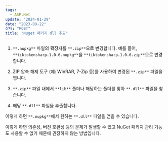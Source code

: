 ```yaml
---
tags:
  - ASP.Net
update: "2024-01-29"
date: "2023-08-22"
상태: "POST"
title: "Nuget 패키지 dll 추출"
---
```

1. `**.nupkg**` 파일의 확장자를 `**.zip**`으로 변경합니다. 예를 들어, `**tiktokensharp.1.0.6.nupkg**`을 `**tiktokensharp.1.0.6.zip**`으로 변경합니다.

1. ZIP 압축 해제 도구 (예: WinRAR, 7-Zip 등)를 사용하여 변경된 `**.zip**` 파일을 엽니다.

1. `**.zip**` 파일 내에서 `**lib**` 폴더나 해당하는 폴더를 찾아 `**.dll**` 파일을 찾습니다.

1. 해당 `**.dll**` 파일을 추출합니다.

이렇게 하면 `**.nupkg**`에서 원하는 `**.dll**` 파일을 얻을 수 있습니다.



이렇게 하면 의존성, 버전 호환성 등의 문제가 발생할 수 있고 NuGet 패키지 관리 기능도 사용할 수 없기 때문에 권장하지 않는 방법입니다.

